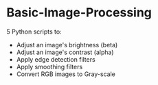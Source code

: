 # Basic-Image-Processing
5 Python scripts to:  
* Adjust an image's brightness (beta)
* Adjust an image's contrast (alpha)
* Apply edge detection filters
* Apply smoothing filters
* Convert RGB images to Gray-scale
